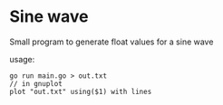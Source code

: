 # Sine wave

Small program to generate float values for a sine wave

usage:

```
go run main.go > out.txt
// in gnuplot
plot "out.txt" using($1) with lines
```

